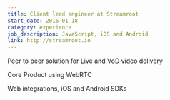 ```yaml
---
title: Client lead engineer at Streamroot
start_date: 2016-01-18
category: experience
job_description: JavaScript, iOS and Android
link: http://streamroot.io
---
```


<p>Peer to peer solution for Live and VoD video delivery</p>

<p>Core Product using WebRTC</p>

<p>Web integrations, iOS and Android SDKs</p>

